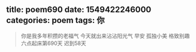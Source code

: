 title: poem690
date: 1549422246000
categories: poem
tags: 你
---
> 你是我多年积攒的老福气
今天就出来沾沾阳光气
早安
孤独小美
格致别趣
六点起床第690天 迟到58天
